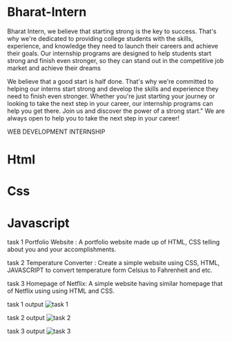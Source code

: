 # Bharat-Intern
Bharat Intern, we believe that starting strong is the key
to success. That's why we're dedicated to providing college
students with the skills, experience, and knowledge they
need to launch their careers and achieve their goals. Our
internship programs are designed to help students start
strong and finish even stronger, so they can stand out in
the competitive job market and achieve their dreams

We believe that a good start is half done. That's why
we're committed to helping our interns start strong and
develop the skills and experience they need to finish even
stronger. Whether you're just starting your journey or
looking to take the next step in your career, our
internship programs can help you get there. Join us and
discover the power of a strong start."
We are always open to help you to take the next step
in your career!

WEB DEVELOPMENT INTERNSHIP

# Html
# Css
# Javascript

task 1
Portfolio Website :
A portfolio website made up of HTML,
CSS telling about you and your
accomplishments.

task 2
Temperature Converter :
Create a simple website using CSS, HTML,
JAVASCRIPT to convert temperature form
Celsius to Fahrenheit and etc.

task 3
Homepage of Netflix:
A simple website having similar homepage
that of Netflix using using HTML and
CSS.

task 1 output 
![task 1](https://github.com/Harikaran1212/Bharat-Intern/assets/131746803/5e75d20f-bc41-4d22-91e2-ac1693306785)

task 2 output 
![task 2](https://github.com/Harikaran1212/Bharat-Intern/assets/131746803/cf6299a5-16fc-446e-8d23-ae73b4b27389)

task 3 output
![task 3](https://github.com/Harikaran1212/Bharat-Intern/assets/131746803/3df8841f-8669-49f6-97d5-1067e2496820)
